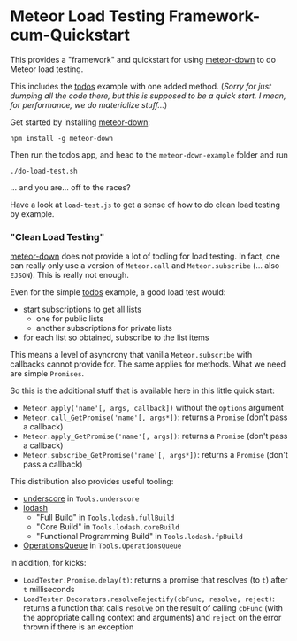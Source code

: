 # Meteor Load Testing Framework-cum-Quickstart

This provides a "framework" and quickstart for using [meteor-down](https://github.com/meteorhacks/meteor-down) to do Meteor load testing.

This includes the [todos](https://www.meteor.com/todos) example with one added method. (*Sorry for just dumping all the code there, but this is supposed to be a quick start. I mean, for performance, we do materialize stuff...*)

Get started by installing [meteor-down](https://github.com/meteorhacks/meteor-down):
```
npm install -g meteor-down
```

Then run the todos app, and head to the `meteor-down-example` folder and run
```
./do-load-test.sh
```
... and you are... off to the races?

Have a look at `load-test.js` to get a sense of how to do clean load testing by example.

### "Clean Load Testing"

[meteor-down](https://github.com/meteorhacks/meteor-down) does not provide a lot of tooling for load testing. In fact, one can really only use a version of `Meteor.call` and `Meteor.subscribe` (... also `EJSON`). This is really not enough.

Even for the simple [todos](https://www.meteor.com/todos) example, a good load test would:
 - start subscriptions to get all lists
   * one for public lists
   * another subscriptions for private lists
 - for each list so obtained, subscribe to the list items

This means a level of asyncrony that vanilla `Meteor.subscribe` with callbacks cannot provide for. The same applies for methods. What we need are simple `Promises`.

So this is the additional stuff that is available here in this little quick start:
 - `Meteor.apply('name'[, args, callback])` without the `options` argument
 - `Meteor.call_GetPromise('name'[, args*])`: returns a `Promise` (don't pass a callback)
 - `Meteor.apply_GetPromise('name'[, args])`: returns a `Promise` (don't pass a callback)
 - `Meteor.subscribe_GetPromise('name'[, args*])`: returns a `Promise` (don't pass a callback)

This distribution also provides useful tooling:
 - [underscore](https://www.npmjs.com/package/underscore) in `Tools.underscore`
 - [lodash](https://www.npmjs.com/package/lodash)
   * "Full Build" in `Tools.lodash.fullBuild`
   * "Core Build" in `Tools.lodash.coreBuild`
   * "Functional Programming Build" in `Tools.lodash.fpBuild`
 - [OperationsQueue](https://atmospherejs.com/convexset/operations-queue) in `Tools.OperationsQueue`

In addition, for kicks:
 - `LoadTester.Promise.delay(t)`: returns a promise that resolves (to `t`) after `t` milliseconds
 - `LoadTester.Decorators.resolveRejectify(cbFunc, resolve, reject)`: returns a function that calls `resolve` on the result of calling `cbFunc` (with the appropriate calling context and arguments) and `reject` on the error thrown if there is an exception
